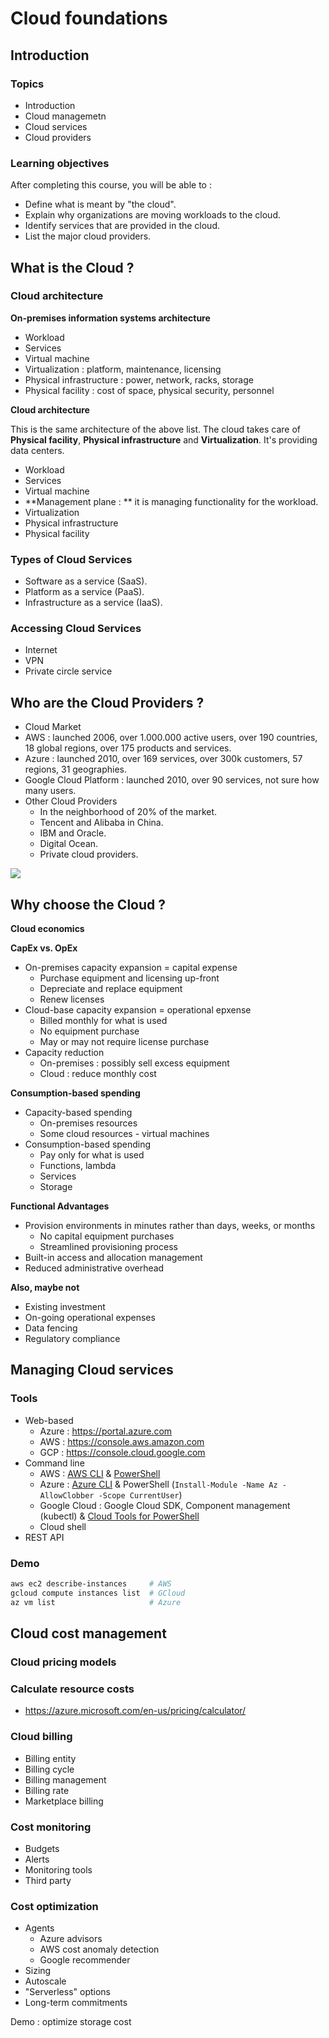 # Cloud foundations

## Introduction

### Topics

- Introduction
- Cloud managemetn
- Cloud services
- Cloud providers

### Learning objectives

After completing this course, you will be able to :

- Define what is meant by "the cloud".
- Explain why organizations are moving workloads to the cloud.
- Identify services that are provided in the cloud.
- List the major cloud providers.

## What is the Cloud ?

### Cloud architecture

**On-premises information systems architecture**

- Workload
- Services
- Virtual machine
- Virtualization : platform, maintenance, licensing
- Physical infrastructure : power, network, racks, storage
- Physical facility : cost of space, physical security, personnel

**Cloud architecture**

This is the same architecture of the above list. The cloud takes care of **Physical facility**, **Physical infrastructure** and **Virtualization**. It's providing data centers.

- Workload
- Services
- Virtual machine
- **Management plane : ** it is managing functionality for the workload.
- Virtualization
- Physical infrastructure
- Physical facility

### Types of Cloud Services

- Software as a service (SaaS).
- Platform as a service (PaaS).
- Infrastructure as a service (IaaS).

### Accessing Cloud Services

- Internet
- VPN
- Private circle service

## Who are the Cloud Providers ?

- Cloud Market
- AWS :  launched 2006, over 1.000.000 active users, over 190 countries, 18 global regions, over 175 products and services.
- Azure : launched 2010, over 169 services, over 300k customers, 57 regions, 31 geographies.
- Google Cloud Platform : launched 2010, over 90 services, not sure how many users.
- Other Cloud Providers
  - In the neighborhood of 20% of the market.
  - Tencent and Alibaba in China.
  - IBM and Oracle.
  - Digital Ocean.
  - Private cloud providers.

![](img/2.png)

## Why choose the Cloud ?

**Cloud economics**

**CapEx vs. OpEx**

- On-premises capacity expansion = capital expense
  - Purchase equipment and licensing up-front
  - Depreciate and replace equipment
  - Renew licenses
- Cloud-base capacity expansion = operational epxense
  - Billed monthly for what is used
  - No equipment purchase
  - May or may not require license purchase
- Capacity reduction
  - On-premises : possibly sell excess equipment
  - Cloud : reduce monthly cost

**Consumption-based spending**

- Capacity-based spending
  - On-premises resources
  - Some cloud resources - virtual machines
- Consumption-based spending
  - Pay only for what is used
  - Functions, lambda
  - Services
  - Storage

**Functional Advantages**

- Provision environments in minutes rather than days, weeks, or months
  - No capital equipment purchases
  - Streamlined provisioning process
- Built-in access and allocation management
- Reduced administrative overhead

**Also, maybe not**

- Existing investment
- On-going operational expenses
- Data fencing
- Regulatory compliance

## Managing Cloud services

### Tools

- Web-based
  - Azure : https://portal.azure.com
  - AWS : https://console.aws.amazon.com
  - GCP : https://console.cloud.google.com
- Command line
  - AWS : [AWS CLI](https://docs.aws.amazon.com/cli/latest/userguide/install-cliv2.html) & [PowerShell](https://docs.aws.amazon.com/en-US/cli/azure/install-azure-cli)
  - Azure : [Azure CLI](https://docs.microsoft.com/en-us/cli/azure/install-azure-cli) & PowerShell (`Install-Module -Name Az -AllowClobber -Scope CurrentUser`)
  - Google Cloud : Google Cloud SDK, Component management (kubectl) & [Cloud Tools for PowerShell](https://cloud.google.com/tools/powershell/docs/quickstart)
  - Cloud shell
- REST API

### Demo

```bash
aws ec2 describe-instances     # AWS
gcloud compute instances list  # GCloud
az vm list                     # Azure
```

## Cloud cost management

### Cloud pricing models

### Calculate resource costs

- https://azure.microsoft.com/en-us/pricing/calculator/

### Cloud billing

- Billing entity
- Billing cycle
- Billing management
- Billing rate
- Marketplace billing

### Cost monitoring

- Budgets
- Alerts
- Monitoring tools
- Third party

### Cost optimization

- Agents
  - Azure advisors
  - AWS cost anomaly detection
  - Google recommender
- Sizing
- Autoscale
- "Serverless" options
- Long-term commitments

Demo : optimize storage cost

























